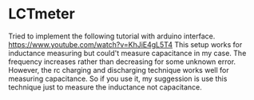 # LCTmeter
Tried to implement the following tutorial with arduino interface.
https://www.youtube.com/watch?v=KhJiE4gL5T4
This setup works for inductance measuring but could't measure capacitance in my case. 
The frequency increases rather than decreasing for some unknown error.
However, the rc charging and discharging technique works well for measuring capacitance.
So if you use it, my suggession is use this technique just to  measure the inductance not capacitance. 
